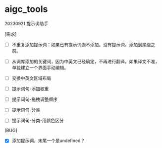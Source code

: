 # aigc_tools


20230921
提示词助手

[需求]
- [ ] 不重复添加提示词：如果已有提示词则不添加。没有提示词，添加到尾缀之前。
- [ ] 从词库添加的关键词，因为中英文已经确定，不再进行翻译。如果译文不准，单独建立一个界面手动编辑。
- [ ] 交换中英文区域布局
- [ ] 提示词句-添加权重
- [ ] 提示词句-拖拽调整顺序
- [ ] 提示词句-分类
- [ ] 提示词句-分类-用颜色区分


[BUG]
- [x] 添加提示词，末尾一个是undefined？




